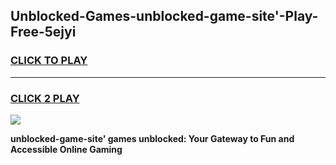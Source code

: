 
## Unblocked-Games-unblocked-game-site'-Play-Free-5ejyi
<h3>
<a href="https://premium76.site?title=unblocked-game-site'&ref=24M">CLICK TO PLAY</a></h3>
<hr>

<h3>
<a href="https://premium76.site?title=unblocked-game-site'&ref=24M">CLICK 2 PLAY</a>
  
</h3>

<a href="https://premium76.site?title=unblocked-game-site'&ref=24M"><img src="https://clearcache.store/games.png"></a>


**unblocked-game-site' games unblocked: Your Gateway to Fun and Accessible Online Gaming**
